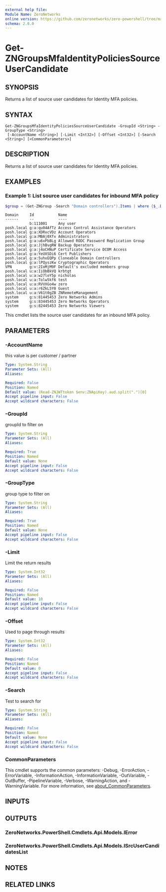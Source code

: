 ```yaml
---
external help file:
Module Name: ZeroNetworks
online version: https://github.com/zeronetworks/zero-powershell/tree/master/src/help/zeronetworks/get-zngroupsmfaidentitypoliciessourceusercandidate
schema: 2.0.0
---
```


# Get-ZNGroupsMfaIdentityPoliciesSourceUserCandidate

## SYNOPSIS
Returns a list of source user candidates for Identity MFA policies.

## SYNTAX

```
Get-ZNGroupsMfaIdentityPoliciesSourceUserCandidate -GroupId <String> -GroupType <String>
 [-AccountName <String>] [-Limit <Int32>] [-Offset <Int32>] [-Search <String>] [<CommonParameters>]
```

## DESCRIPTION
Returns a list of source user candidates for Identity MFA policies.

## EXAMPLES

### Example 1: List source user candidates for inbound MFA policy
```powershell
$group = (Get-ZNGroup -Search "Domain controllers").Items | where {$_.Domain -eq "tag"}(Get-ZNGroupsMfaInboundPoliciesSourceUserCandidate -Groupid $group.id -GroupType tag).Items
```

```output
Domain     Id           Name
------     --           ----
           b:111001     Any user
posh.local g:a:qu04AfTz Access Control Assistance Operators
posh.local g:a:XDRxcVDz Account Operators
posh.local g:a:MBAj0Xfx Administrators
posh.local g:a:u6xPbBLg Allowed RODC Password Replication Group
posh.local g:a:JjhBvgRW Backup Operators
posh.local g:a:j4oCHNuP Certificate Service DCOM Access
posh.local g:a:YeUXSDi6 Cert Publishers
posh.local g:a:5uhxEQPp Cloneable Domain Controllers
posh.local g:a:lPQyszKw Cryptographic Operators
VPN        g:v:2IoMjM9F Default's excluded members group
posh.local u:a:IiObBkVQ krbtgt
posh.local u:a:w27loY5p nicholas
posh.local u:a:Tolw5kf6 test
posh.local u:a:RVVXGo4w zero
posh.local u:a:r6ZkL5Y0 Guest
posh.local u:a:V61t0gZB ZNRemoteManagement
system     g:s:81445453 Zero Networks Admins
system     g:s:83445453 Zero Networks Operators
system     g:s:82445453 Zero Networks Viewers
```

This cmdlet lists the source user candidates for an inbound MFA policy.

## PARAMETERS

### -AccountName
this value is per customer / partner

```yaml
Type: System.String
Parameter Sets: (All)
Aliases:

Required: False
Position: Named
Default value: (Read-ZNJWTtoken $env:ZNApiKey).aud.split(".")[0]
Accept pipeline input: False
Accept wildcard characters: False
```

### -GroupId
groupId to filter on

```yaml
Type: System.String
Parameter Sets: (All)
Aliases:

Required: True
Position: Named
Default value: None
Accept pipeline input: False
Accept wildcard characters: False
```

### -GroupType
group type to filter on

```yaml
Type: System.String
Parameter Sets: (All)
Aliases:

Required: True
Position: Named
Default value: None
Accept pipeline input: False
Accept wildcard characters: False
```

### -Limit
Limit the return results

```yaml
Type: System.Int32
Parameter Sets: (All)
Aliases:

Required: False
Position: Named
Default value: 10
Accept pipeline input: False
Accept wildcard characters: False
```

### -Offset
Used to page through results

```yaml
Type: System.Int32
Parameter Sets: (All)
Aliases:

Required: False
Position: Named
Default value: 0
Accept pipeline input: False
Accept wildcard characters: False
```

### -Search
Test to search for

```yaml
Type: System.String
Parameter Sets: (All)
Aliases:

Required: False
Position: Named
Default value: None
Accept pipeline input: False
Accept wildcard characters: False
```

### CommonParameters
This cmdlet supports the common parameters: -Debug, -ErrorAction, -ErrorVariable, -InformationAction, -InformationVariable, -OutVariable, -OutBuffer, -PipelineVariable, -Verbose, -WarningAction, and -WarningVariable. For more information, see [about_CommonParameters](http://go.microsoft.com/fwlink/?LinkID=113216).

## INPUTS

## OUTPUTS

### ZeroNetworks.PowerShell.Cmdlets.Api.Models.IError

### ZeroNetworks.PowerShell.Cmdlets.Api.Models.ISrcUserCandidatesList

## NOTES

## RELATED LINKS

